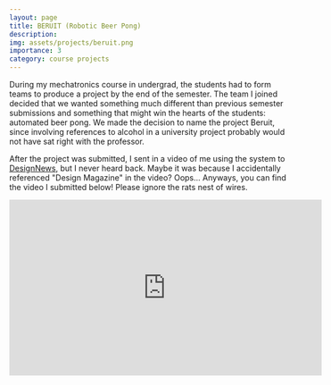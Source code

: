 ```yaml
---
layout: page
title: BERUIT (Robotic Beer Pong)
description:
img: assets/projects/beruit.png
importance: 3
category: course projects
---
```


During my mechatronics course in undergrad, the students had to form teams to produce a project by the end of the semester. The team I joined decided that we wanted something much different than previous semester submissions and something that might win the hearts of the students: automated beer pong. We made the decision to name the project Beruit, since involving references to alcohol in a university project probably would not have sat right with the professor. 

After the project was submitted, I sent in a video of me using the system to [DesignNews](https://www.designnews.com/mechatronics/in-search-of-mechatronics-skills), but I never heard back. Maybe it was because I accidentally referenced "Design Magazine" in the video? Oops... Anyways, you can find the video I submitted below! Please ignore the rats nest of wires.

<div style="text-align: center;">
    <iframe width="560" height="315" src="https://www.youtube.com/embed/NOsXLit9jE8?si=FwF8K0lJktdiXOp0" title="YouTube video player" frameborder="0" allow="accelerometer; autoplay; clipboard-write; encrypted-media; gyroscope; picture-in-picture; web-share" allowfullscreen></iframe>
</div>

